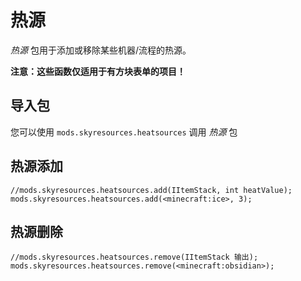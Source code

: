 # 热源

*热源* 包用于添加或移除某些机器/流程的热源。

**注意：这些函数仅适用于有方块表单的项目！**

## 导入包

您可以使用 `mods.skyresources.heatsources` 调用 *热源* 包

## 热源添加

```zenscript
//mods.skyresources.heatsources.add(IItemStack, int heatValue);
mods.skyresources.heatsources.add(<minecraft:ice>, 3);
```

## 热源删除

```zenscript
//mods.skyresources.heatsources.remove(IItemStack 输出);
mods.skyresources.heatsources.remove(<minecraft:obsidian>);
```